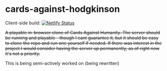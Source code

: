 # cards-against-hodgkinson
Client-side build: 
[![Netlify Status](https://api.netlify.com/api/v1/badges/647c7141-1bde-466c-a4fa-0029b4dc01f8/deploy-status)](https://app.netlify.com/sites/festive-poincare-dd4ab7/deploys)

~~A playable in-browser clone of Cards Against Humanity. The server should be running and playable - though I cant guarantee it, but it should be easy to clone the repo and run one yourself if needed. If there was interest in the project I would consider having the server up permanently, as of right now it's not a priority.~~

This is being semi-actively worked on (being rewritten)
